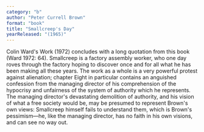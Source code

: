 ```yaml
---
category: "b"
author: "Peter Currell Brown"
format: "book"
title: "Smallcreep's Day"
yearReleased: "(1965)"
---
```

Colin Ward's Work (1972) concludes with a long quotation from this book (Ward 1972: 64). Smallcreep is a factory assembly worker, who one day roves through the factory hoping to discover once and for all what he has been making all these years. The work as a whole is a very powerful protest against alienation; chapter Eight in particular contains an anguished confession from the managing director of his comprehension of the hypocrisy and unfairness of the system of authority which he represents. The managing director's devastating demolition of authority, and his vision of what a free society would be, may be presumed to represent Brown's own views: Smallcreep himself fails to understand them, which is Brown's pessimism—he, like the managing director, has no faith in his own visions, and can see no way out.
 